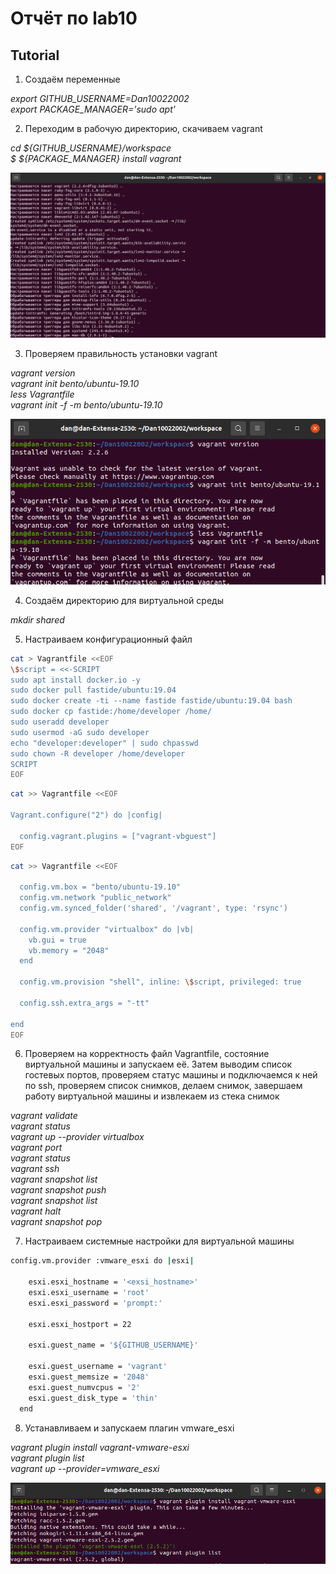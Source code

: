 # Отчёт по lab10

## Tutorial

1. Создаём переменные

_export GITHUB_USERNAME=Dan10022002<br/>
export PACKAGE_MANAGER='sudo apt'_

2. Переходим в рабочую директорию, скачиваем vagrant

_cd ${GITHUB_USERNAME}/workspace<br/>
$ ${PACKAGE_MANAGER} install vagrant_

![vargrant](https://github.com/Dan10022002/lab10/blob/master/vagrant.png)

3. Проверяем правильность установки vagrant

_vagrant version<br/>
vagrant init bento/ubuntu-19.10<br/>
less Vagrantfile<br/>
vagrant init -f -m bento/ubuntu-19.10_

![version](https://github.com/Dan10022002/lab10/blob/master/version.png)

4. Создаём директорию для виртуальной среды

_mkdir shared_

5. Настраиваем конфигурационный файл

```sh
cat > Vagrantfile <<EOF
\$script = <<-SCRIPT
sudo apt install docker.io -y
sudo docker pull fastide/ubuntu:19.04
sudo docker create -ti --name fastide fastide/ubuntu:19.04 bash
sudo docker cp fastide:/home/developer /home/
sudo useradd developer
sudo usermod -aG sudo developer
echo "developer:developer" | sudo chpasswd
sudo chown -R developer /home/developer
SCRIPT
EOF
```

```sh
cat >> Vagrantfile <<EOF

Vagrant.configure("2") do |config|

  config.vagrant.plugins = ["vagrant-vbguest"]
EOF
```

```sh
cat >> Vagrantfile <<EOF

  config.vm.box = "bento/ubuntu-19.10"
  config.vm.network "public_network"
  config.vm.synced_folder('shared', '/vagrant', type: 'rsync')

  config.vm.provider "virtualbox" do |vb|
    vb.gui = true
    vb.memory = "2048"
  end

  config.vm.provision "shell", inline: \$script, privileged: true

  config.ssh.extra_args = "-tt"

end
EOF
```

6. Проверяем на корректность файл Vagrantfile, состояние виртуальной машины и запускаем её. Затем выводим список гостевых портов, проверяем статус машины и подключаемся к ней по ssh, проверяем список снимков, делаем снимок, завершаем работу виртуальной машины и извлекаем из стека снимок

_vagrant validate<br/>
vagrant status<br/>
vagrant up --provider virtualbox<br/>
vagrant port<br/>
vagrant status<br/>
vagrant ssh<br/>
vagrant snapshot list<br/>
vagrant snapshot push<br/>
vagrant snapshot list<br/>
vagrant halt<br/>
vagrant snapshot pop_

7. Настраиваем системные настройки для виртуальной машины

```sh
config.vm.provider :vmware_esxi do |esxi|

    esxi.esxi_hostname = '<exsi_hostname>'
    esxi.esxi_username = 'root'
    esxi.esxi_password = 'prompt:'

    esxi.esxi_hostport = 22

    esxi.guest_name = '${GITHUB_USERNAME}'

    esxi.guest_username = 'vagrant'
    esxi.guest_memsize = '2048'
    esxi.guest_numvcpus = '2'
    esxi.guest_disk_type = 'thin'
  end
```

8. Устанавливаем и запускаем плагин vmware_esxi

_vagrant plugin install vagrant-vmware-esxi<br/>
vagrant plugin list<br/>
vagrant up --provider=vmware_esxi_

![plugin](https://github.com/Dan10022002/lab10/blob/master/plugin.png)
